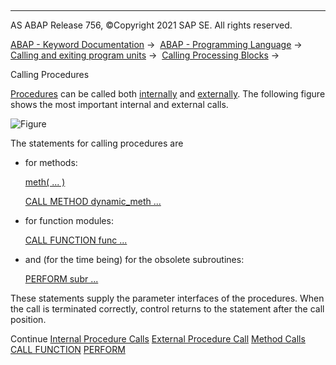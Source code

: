   

* * *

AS ABAP Release 756, ©Copyright 2021 SAP SE. All rights reserved.

[ABAP - Keyword Documentation](javascript:call_link\('abenabap.htm'\)) →  [ABAP - Programming Language](javascript:call_link\('abenabap_reference.htm'\)) →  [Calling and exiting program units](javascript:call_link\('abenabap_execution.htm'\)) →  [Calling Processing Blocks](javascript:call_link\('abencall_processing_blocks.htm'\)) → 

Calling Procedures

[Procedures](javascript:call_link\('abenprocedure_glosry.htm'\) "Glossary Entry") can be called both [internally](javascript:call_link\('abencall_procedures_intern.htm'\)) and [externally](javascript:call_link\('abencall_procedures_extern.htm'\)). The following figure shows the most important internal and external calls.

![Figure](bdoc_call_proc.gif)

The statements for calling procedures are

-   for methods:
    
    [meth( ... )](javascript:call_link\('abapcall_method_static_short.htm'\))
    
    [CALL METHOD dynamic\_meth ...](javascript:call_link\('abapcall_method_dynamic.htm'\))
    
-   for function modules:
    
    [CALL FUNCTION func ...](javascript:call_link\('abapcall_function.htm'\))
    
-   and (for the time being) for the obsolete subroutines:
    
    [PERFORM subr ...](javascript:call_link\('abapperform.htm'\))
    

These statements supply the parameter interfaces of the procedures. When the call is terminated correctly, control returns to the statement after the call position.

Continue
[Internal Procedure Calls](javascript:call_link\('abencall_procedures_intern.htm'\))
[External Procedure Call](javascript:call_link\('abencall_procedures_extern.htm'\))
[Method Calls](javascript:call_link\('abenmethod_calls.htm'\))
[CALL FUNCTION](javascript:call_link\('abapcall_function.htm'\))
[PERFORM](javascript:call_link\('abapperform.htm'\))